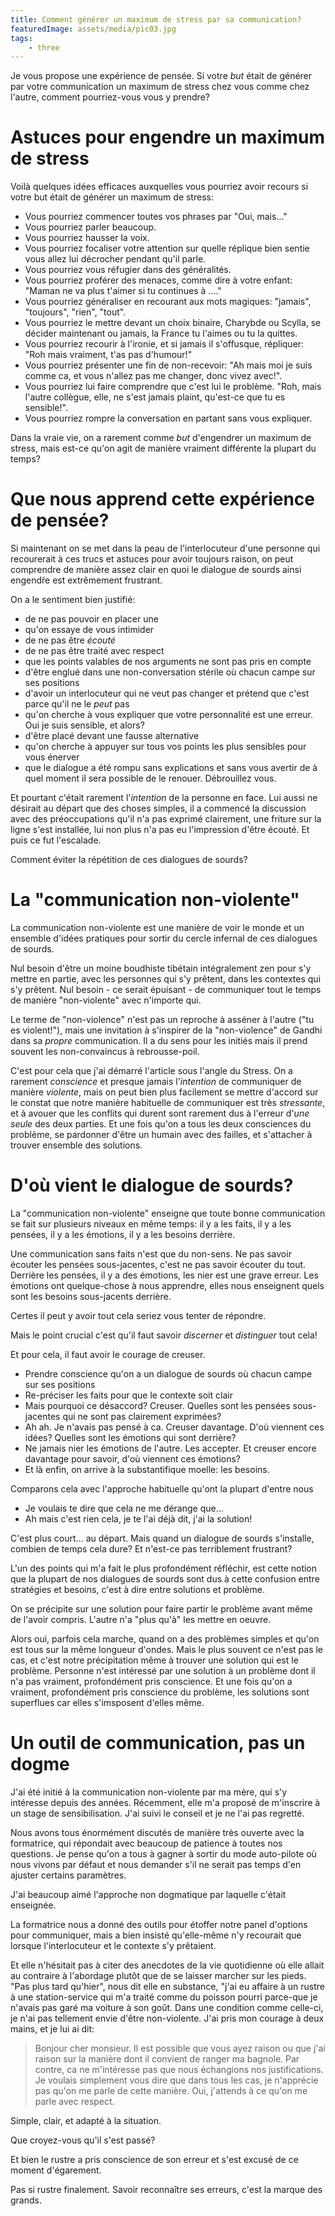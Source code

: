 ```yaml
---
title: Comment générer un maximum de stress par sa communication?
featuredImage: assets/media/pic03.jpg
tags:
    - three
---
```


Je vous propose une expérience de pensée. Si votre *but* était de générer par votre communication
un maximum de stress chez vous comme chez l'autre, comment pourriez-vous vous y prendre?

# Astuces pour engendre un maximum de stress

Voilà quelques idées efficaces auxquelles vous pourriez avoir recours si votre but était de générer un maximum de stress:

- Vous pourriez commencer toutes vos phrases par "Oui, mais..."
- Vous pourriez parler beaucoup.
- Vous pourriez hausser la voix.
- Vous pourriez focaliser votre attention sur quelle réplique bien sentie vous allez lui décrocher pendant qu'il parle.
- Vous pourriez vous réfugier dans des généralités.
- Vous pourriez proférer des menaces, comme dire à votre enfant: "Maman ne va plus t'aimer si tu continues à ...."
- Vous pourriez généraliser en recourant aux mots magiques: "jamais", "toujours", "rien", "tout".
- Vous pourriez le mettre devant un choix binaire, Charybde ou Scylla, se décider maintenant ou jamais, la France tu l'aimes ou tu la quittes.
- Vous pourriez recourir à l'ironie, et si jamais il s'offusque, répliquer: "Roh mais vraiment, t'as pas d'humour!"
- Vous pourriez présenter une fin de non-recevoir: "Ah mais moi je suis comme ca, et vous n'allez pas me changer, donc vivez avec!".
- Vous pourriez lui faire comprendre que c'est lui le problème. "Roh, mais l'autre collègue, elle, ne s'est jamais plaint, qu'est-ce que tu es sensible!".
- Vous pourriez rompre la conversation en partant sans vous expliquer.

Dans la vraie vie, on a rarement comme *but* d'engendrer un maximum de stress, mais est-ce qu'on agit de manière vraiment différente la plupart du temps?

# Que nous apprend cette expérience de pensée?

Si maintenant on se met dans la peau de l'interlocuteur d'une personne qui recourerait à ces trucs et astuces pour avoir toujours raison,
on peut comprendre de manière assez clair en quoi le dialogue de sourds ainsi engendŕe est extrêmement frustrant.

On a le sentiment bien justifié:

- de ne pas pouvoir en placer une
- qu'on essaye de vous intimider
- de ne pas être *écouté*
- de ne pas être traité avec respect
- que les points valables de nos arguments ne sont pas pris en compte
- d'être englué dans une non-conversation stérile où chacun campe sur ses positions
- d'avoir un interlocuteur qui ne veut pas changer et prétend que c'est parce qu'il ne le *peut* pas
- qu'on cherche à vous expliquer que votre personnalité est une erreur. Oui je suis sensible, et alors?
- d'être placé devant une fausse alternative
- qu'on cherche à appuyer sur tous vos points les plus sensibles pour vous énerver
- que le dialogue a été rompu sans explications et sans vous avertir de à quel moment il sera possible de le renouer. Débrouillez vous.

Et pourtant c'était rarement l'*intention* de la personne en face. Lui aussi ne désirait au départ
que des choses simples, il a commencé la discussion avec des préoccupations qu'il n'a pas exprimé clairement,
une friture sur la ligne s'est installée, lui non plus n'a pas eu l'impression d'être écouté. Et puis ce fut l'escalade.

Comment éviter la répétition de ces dialogues de sourds?

# La "communication non-violente"

La communication non-violente est une manière de voir le monde
et un ensemble d'idées pratiques pour sortir du cercle infernal de ces dialogues de sourds.

Nul besoin d'être un moine boudhiste tibétain intégralement zen pour s'y mettre en partie,
avec les personnes qui s'y prêtent, dans les contextes qui s'y prêtent.
Nul besoin - ce serait épuisant - de communiquer tout le temps de manière "non-violente" avec n'importe qui.

Le terme de "non-violence" n'est pas un reproche à asséner à l'autre ("tu es violent!"),
mais une invitation à s'inspirer de la "non-violence" de Gandhi dans sa *propre* communication.
Il a du sens pour les initiés mais il prend souvent les non-convaincus à rebrousse-poil.

C'est pour cela que j'ai démarré l'article sous l'angle du Stress.
On a rarement *conscience* et presque jamais l'*intention* de communiquer de manière *violente*,
mais on peut bien plus facilement se mettre d'accord sur le constat que notre manière habituelle
de communiquer est très *stressante*, et à avouer que les conflits qui durent sont rarement
dus à l'erreur d'*une* *seule* des deux parties. Et une fois qu'on a tous les deux consciences
du problème, se pardonner d'être un humain avec des failles, et s'attacher à trouver ensemble des solutions.

# D'où vient le dialogue de sourds?

La "communication non-violente" enseigne que toute bonne communication se fait sur plusieurs niveaux en même temps:
il y a les faits, il y a les pensées, il y a les émotions, il y a les besoins derrière.

Une communication sans faits n'est que du non-sens. Ne pas savoir écouter les pensées
sous-jacentes, c'est ne pas savoir écouter du tout. Derrière les pensées, il y a des émotions,
les nier est une grave erreur. Les émotions ont quelque-chose à nous apprendre, elles nous enseignent
quels sont les besoins sous-jacents derrière.

Certes il peut y avoir tout cela seriez vous tenter de répondre.

Mais le point crucial c'est qu'il faut savoir *discerner* et *distinguer* tout cela!

Et pour cela, il faut avoir le courage de creuser.

- Prendre conscience qu'on a un dialogue de sourds où chacun campe sur ses positions
- Re-préciser les faits pour que le contexte soit clair
- Mais pourquoi ce désaccord? Creuser. Quelles sont les pensées sous-jacentes qui ne sont pas clairement exprimées?
- Ah ah. Je n'avais pas pensé à ca. Creuser davantage. D'où viennent ces idées? Quelles sont les émotions qui sont derrière?
- Ne jamais nier les émotions de l'autre. Les accepter. Et creuser encore davantage pour savoir, d'où viennent ces émotions?
- Et là enfin, on arrive à la substantifique moelle: les besoins.

Comparons cela avec l'approche habituelle qu'ont la plupart d'entre nous

- Je voulais te dire que cela ne me dérange que...
- Ah mais c'est rien cela, je te l'ai déjà dit, j'ai la solution!

C'est plus court... au départ. Mais quand un dialogue de sourds s'installe, combien de temps cela dure? Et n'est-ce pas terriblement frustrant?

L'un des points qui m'a fait le plus profondément réfléchir, est cette notion que la plupart de nos dialogues de sourds
sont dus à cette confusion entre stratégies et besoins, c'est à dire entre solutions et problème.

On se précipite sur une solution pour faire partir le problème avant même de l'avoir compris.
L'autre n'a "plus qu'à" les mettre en oeuvre.

Alors oui, parfois cela marche, quand on a des problèmes simples et qu'on est tous sur la même longueur d'ondes.
Mais le plus souvent ce n'est pas le cas, et c'est notre précipitation même à trouver une solution qui est le problème.
Personne n'est intéressé par une solution à un problème dont il n'a pas vraiment, profondément pris conscience.
Et une fois qu'on a vraiment, profondément pris conscience du problème, les solutions sont superflues car elles s'imsposent d'elles même.

# Un outil de communication, pas un dogme

J'ai été initié à la communication non-violente par ma mère, qui s'y intéresse depuis des années.
Récemment, elle m'a proposé de m'inscrire à un stage de sensibilisation.
J'ai suivi le conseil et je ne l'ai pas regretté.

Nous avons tous énormément discutés de manière très ouverte avec la formatrice,
qui répondait avec beaucoup de patience à toutes nos questions.
Je pense qu'on a tous à gagner à sortir du mode auto-pilote où nous vivons par défaut
et nous demander s'il ne serait pas temps d'en ajuster certains paramètres.

J'ai beaucoup aimé l'approche non dogmatique par laquelle c'était enseignée.

La formatrice nous a donné des outils pour étoffer notre panel d'options pour communiquer,
mais a bien insisté qu'elle-même n'y recourait que lorsque l'interlocuteur et le contexte s'y prêtaient.

Et elle n'hésitait pas à citer des anecdotes de la vie quotidienne où elle allait au contraire à l'abordage
plutôt que de se laisser marcher sur les pieds. "Pas plus tard qu'hier", nous dit elle en substance,
"j'ai eu affaire à un rustre à une station-service qui m'a traité comme du poisson pourri
parce-que je n'avais pas garé ma voiture à son goût. Dans une condition comme celle-ci, je n'ai
pas tellement envie d'être non-violente. J'ai pris mon courage à deux mains, et je lui ai dit:

> Bonjour cher monsieur. Il est possible que vous ayez raison ou que j'ai raison sur
> la manière dont il convient de ranger ma bagnole. Par contre, ca ne m'intéresse pas
> que nous échangions nos justifications.
> Je voulais simplement vous dire que dans tous les cas, je n'apprécie pas qu'on me parle de cette manière.
> Oui, j'attends à ce qu'on me parle avec respect.

Simple, clair, et adapté à la situation.

Que croyez-vous qu'il s'est passé?

Et bien le rustre a pris conscience de son erreur et s'est excusé de ce moment d'égarement.

Pas si rustre finalement.  Savoir reconnaître ses erreurs, c'est la marque des grands.